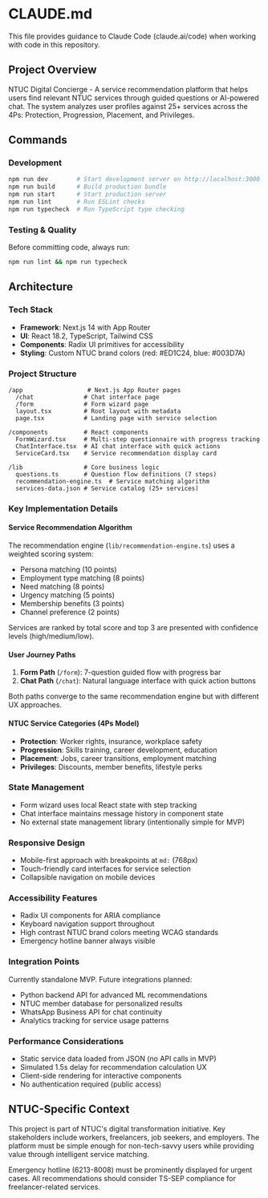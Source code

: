 # CLAUDE.md

This file provides guidance to Claude Code (claude.ai/code) when working with code in this repository.

## Project Overview
NTUC Digital Concierge - A service recommendation platform that helps users find relevant NTUC services through guided questions or AI-powered chat. The system analyzes user profiles against 25+ services across the 4Ps: Protection, Progression, Placement, and Privileges.

## Commands

### Development
```bash
npm run dev        # Start development server on http://localhost:3000
npm run build      # Build production bundle
npm run start      # Start production server
npm run lint       # Run ESLint checks
npm run typecheck  # Run TypeScript type checking
```

### Testing & Quality
Before committing code, always run:
```bash
npm run lint && npm run typecheck
```

## Architecture

### Tech Stack
- **Framework**: Next.js 14 with App Router
- **UI**: React 18.2, TypeScript, Tailwind CSS
- **Components**: Radix UI primitives for accessibility
- **Styling**: Custom NTUC brand colors (red: #ED1C24, blue: #003D7A)

### Project Structure
```
/app                  # Next.js App Router pages
  /chat              # Chat interface page
  /form              # Form wizard page
  layout.tsx         # Root layout with metadata
  page.tsx           # Landing page with service selection

/components          # React components
  FormWizard.tsx     # Multi-step questionnaire with progress tracking
  ChatInterface.tsx  # AI chat interface with quick actions
  ServiceCard.tsx    # Service recommendation display card

/lib                 # Core business logic
  questions.ts       # Question flow definitions (7 steps)
  recommendation-engine.ts  # Service matching algorithm
  services-data.json # Service catalog (25+ services)
```

### Key Implementation Details

#### Service Recommendation Algorithm
The recommendation engine (`lib/recommendation-engine.ts`) uses a weighted scoring system:
- Persona matching (10 points)
- Employment type matching (8 points)
- Need matching (8 points)
- Urgency matching (5 points)
- Membership benefits (3 points)
- Channel preference (2 points)

Services are ranked by total score and top 3 are presented with confidence levels (high/medium/low).

#### User Journey Paths
1. **Form Path** (`/form`): 7-question guided flow with progress bar
2. **Chat Path** (`/chat`): Natural language interface with quick action buttons

Both paths converge to the same recommendation engine but with different UX approaches.

#### NTUC Service Categories (4Ps Model)
- **Protection**: Worker rights, insurance, workplace safety
- **Progression**: Skills training, career development, education
- **Placement**: Jobs, career transitions, employment matching
- **Privileges**: Discounts, member benefits, lifestyle perks

### State Management
- Form wizard uses local React state with step tracking
- Chat interface maintains message history in component state
- No external state management library (intentionally simple for MVP)

### Responsive Design
- Mobile-first approach with breakpoints at `md:` (768px)
- Touch-friendly card interfaces for service selection
- Collapsible navigation on mobile devices

### Accessibility Features
- Radix UI components for ARIA compliance
- Keyboard navigation support throughout
- High contrast NTUC brand colors meeting WCAG standards
- Emergency hotline banner always visible

### Integration Points
Currently standalone MVP. Future integrations planned:
- Python backend API for advanced ML recommendations
- NTUC member database for personalized results
- WhatsApp Business API for chat continuity
- Analytics tracking for service usage patterns

### Performance Considerations
- Static service data loaded from JSON (no API calls in MVP)
- Simulated 1.5s delay for recommendation calculation UX
- Client-side rendering for interactive components
- No authentication required (public access)

## NTUC-Specific Context
This project is part of NTUC's digital transformation initiative. Key stakeholders include workers, freelancers, job seekers, and employers. The platform must be simple enough for non-tech-savvy users while providing value through intelligent service matching.

Emergency hotline (6213-8008) must be prominently displayed for urgent cases. All recommendations should consider TS-SEP compliance for freelancer-related services.